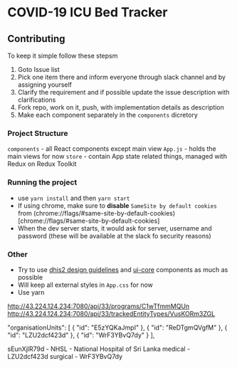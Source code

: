 COVID-19 ICU Bed Tracker
=========================


## Contributing

To keep it simple follow these stepsm
1. Goto Issue list
2. Pick one item there and inform everyone through slack channel and by assigning yourself
3. Clarify the requirement and if possible update the issue description with clarifications
4. Fork repo, work on it, push, with implementation details as description
5. Make each component separately in the `components` dicretory

### Project Structure

`components` - all React components except main view
`App.js` - holds the main views for now
`store` - contain App state related things, managed with Redux on Redux Toolkit

### Running the project

- use `yarn install` and then `yarn start`
- If using chrome, make sure to **disable** `SameSite by default cookies` from (chrome://flags/#same-site-by-default-cookies)[chrome://flags/#same-site-by-default-cookies] 
- When the dev server starts, it would ask for server, username and password (these will be available at the slack fo security reasons)

### Other

- Try to use [dhis2 design guidelines](https://github.com/dhis2/design-system) and [ui-core](https://github.com/dhis2/ui-core/tree/master/src) components as much as possible
- Will keep all external styles in `App.css` for now 
- Use yarn


http://43.224.124.234:7080/api/33/programs/C1wTfmmMQUn
http://43.224.124.234:7080/api/33/trackedEntityTypes/VusKORm3ZGL

"organisationUnits": [
        {
            "id": "E5zYQKaJmpI"
        },
        {
            "id": "ReDTgmQVgfM"
        },
        {
            "id": "LZU2dcf423d"
        },
        {
            "id": "WrF3YBvQ7dy"
        }
    ],


sEunXjlR79d - NHSL - National Hospital of Sri Lanka
medical - LZU2dcf423d
surgical - WrF3YBvQ7dy